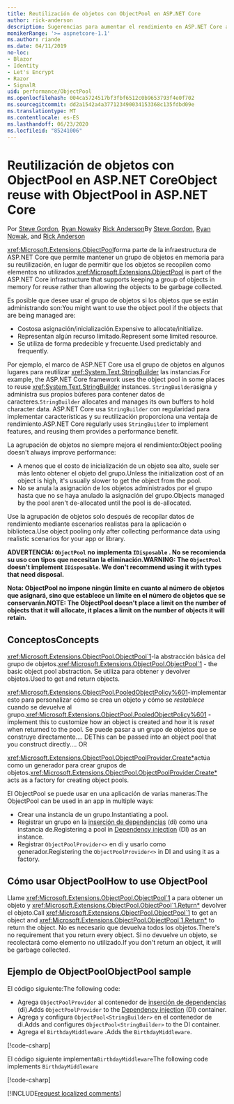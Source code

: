 ```yaml
---
title: Reutilización de objetos con ObjectPool en ASP.NET Core
author: rick-anderson
description: Sugerencias para aumentar el rendimiento en ASP.NET Core aplicaciones mediante ObjectPool.
monikerRange: '>= aspnetcore-1.1'
ms.author: riande
ms.date: 04/11/2019
no-loc:
- Blazor
- Identity
- Let's Encrypt
- Razor
- SignalR
uid: performance/ObjectPool
ms.openlocfilehash: 004ca5724517bf3fbf6512c0b9653793f4e0f702
ms.sourcegitcommit: dd2a1542a4a377123490034153368c135fdbd09e
ms.translationtype: MT
ms.contentlocale: es-ES
ms.lasthandoff: 06/23/2020
ms.locfileid: "85241006"
---
```

# <a name="object-reuse-with-objectpool-in-aspnet-core"></a><span data-ttu-id="5e285-103">Reutilización de objetos con ObjectPool en ASP.NET Core</span><span class="sxs-lookup"><span data-stu-id="5e285-103">Object reuse with ObjectPool in ASP.NET Core</span></span>

<span data-ttu-id="5e285-104">Por [Steve Gordon](https://twitter.com/stevejgordon), [Ryan Nowak](https://github.com/rynowak)y [Rick Anderson](https://twitter.com/RickAndMSFT)</span><span class="sxs-lookup"><span data-stu-id="5e285-104">By [Steve Gordon](https://twitter.com/stevejgordon), [Ryan Nowak](https://github.com/rynowak), and [Rick Anderson](https://twitter.com/RickAndMSFT)</span></span>

<span data-ttu-id="5e285-105"><xref:Microsoft.Extensions.ObjectPool>forma parte de la infraestructura de ASP.NET Core que permite mantener un grupo de objetos en memoria para su reutilización, en lugar de permitir que los objetos se recopilen como elementos no utilizados.</span><span class="sxs-lookup"><span data-stu-id="5e285-105"><xref:Microsoft.Extensions.ObjectPool> is part of the ASP.NET Core infrastructure that supports keeping a group of objects in memory for reuse rather than allowing the objects to be garbage collected.</span></span>

<span data-ttu-id="5e285-106">Es posible que desee usar el grupo de objetos si los objetos que se están administrando son:</span><span class="sxs-lookup"><span data-stu-id="5e285-106">You might want to use the object pool if the objects that are being managed are:</span></span>

- <span data-ttu-id="5e285-107">Costosa asignación/inicialización.</span><span class="sxs-lookup"><span data-stu-id="5e285-107">Expensive to allocate/initialize.</span></span>
- <span data-ttu-id="5e285-108">Representan algún recurso limitado.</span><span class="sxs-lookup"><span data-stu-id="5e285-108">Represent some limited resource.</span></span>
- <span data-ttu-id="5e285-109">Se utiliza de forma predecible y frecuente.</span><span class="sxs-lookup"><span data-stu-id="5e285-109">Used predictably and frequently.</span></span>

<span data-ttu-id="5e285-110">Por ejemplo, el marco de ASP.NET Core usa el grupo de objetos en algunos lugares para reutilizar <xref:System.Text.StringBuilder> las instancias.</span><span class="sxs-lookup"><span data-stu-id="5e285-110">For example, the ASP.NET Core framework uses the object pool in some places to reuse <xref:System.Text.StringBuilder> instances.</span></span> <span data-ttu-id="5e285-111">`StringBuilder`asigna y administra sus propios búferes para contener datos de caracteres.</span><span class="sxs-lookup"><span data-stu-id="5e285-111">`StringBuilder` allocates and manages its own buffers to hold character data.</span></span> <span data-ttu-id="5e285-112">ASP.NET Core usa `StringBuilder` con regularidad para implementar características y su reutilización proporciona una ventaja de rendimiento.</span><span class="sxs-lookup"><span data-stu-id="5e285-112">ASP.NET Core regularly uses `StringBuilder` to implement features, and reusing them provides a performance benefit.</span></span>

<span data-ttu-id="5e285-113">La agrupación de objetos no siempre mejora el rendimiento:</span><span class="sxs-lookup"><span data-stu-id="5e285-113">Object pooling doesn't always improve performance:</span></span>

- <span data-ttu-id="5e285-114">A menos que el costo de inicialización de un objeto sea alto, suele ser más lento obtener el objeto del grupo.</span><span class="sxs-lookup"><span data-stu-id="5e285-114">Unless the initialization cost of an object is high, it's usually slower to get the object from the pool.</span></span>
- <span data-ttu-id="5e285-115">No se anula la asignación de los objetos administrados por el grupo hasta que no se haya anulado la asignación del grupo.</span><span class="sxs-lookup"><span data-stu-id="5e285-115">Objects managed by the pool aren't de-allocated until the pool is de-allocated.</span></span>

<span data-ttu-id="5e285-116">Use la agrupación de objetos solo después de recopilar datos de rendimiento mediante escenarios realistas para la aplicación o biblioteca.</span><span class="sxs-lookup"><span data-stu-id="5e285-116">Use object pooling only after collecting performance data using realistic scenarios for your app or library.</span></span>

<span data-ttu-id="5e285-117">**ADVERTENCIA: `ObjectPool` no implementa `IDisposable` . No se recomienda su uso con tipos que necesitan la eliminación.**</span><span class="sxs-lookup"><span data-stu-id="5e285-117">**WARNING: The `ObjectPool` doesn't implement `IDisposable`. We don't recommend using it with types that need disposal.**</span></span>

<span data-ttu-id="5e285-118">**Nota: ObjectPool no impone ningún límite en cuanto al número de objetos que asignará, sino que establece un límite en el número de objetos que se conservarán.**</span><span class="sxs-lookup"><span data-stu-id="5e285-118">**NOTE: The ObjectPool doesn't place a limit on the number of objects that it will allocate, it places a limit on the number of objects it will retain.**</span></span>

## <a name="concepts"></a><span data-ttu-id="5e285-119">Conceptos</span><span class="sxs-lookup"><span data-stu-id="5e285-119">Concepts</span></span>

<span data-ttu-id="5e285-120"><xref:Microsoft.Extensions.ObjectPool.ObjectPool`1>-la abstracción básica del grupo de objetos.</span><span class="sxs-lookup"><span data-stu-id="5e285-120"><xref:Microsoft.Extensions.ObjectPool.ObjectPool`1> - the basic object pool abstraction.</span></span> <span data-ttu-id="5e285-121">Se utiliza para obtener y devolver objetos.</span><span class="sxs-lookup"><span data-stu-id="5e285-121">Used to get and return objects.</span></span>

<span data-ttu-id="5e285-122"><xref:Microsoft.Extensions.ObjectPool.PooledObjectPolicy%601>-implementar esto para personalizar cómo se crea un objeto y cómo se *restablece* cuando se devuelve al grupo.</span><span class="sxs-lookup"><span data-stu-id="5e285-122"><xref:Microsoft.Extensions.ObjectPool.PooledObjectPolicy%601> - implement this to customize how an object is created and how it is *reset* when returned to the pool.</span></span> <span data-ttu-id="5e285-123">Se puede pasar a un grupo de objetos que se construye directamente.... DE</span><span class="sxs-lookup"><span data-stu-id="5e285-123">This can be passed into an object pool that you construct directly.... OR</span></span>

<span data-ttu-id="5e285-124"><xref:Microsoft.Extensions.ObjectPool.ObjectPoolProvider.Create*>actúa como un generador para crear grupos de objetos.</span><span class="sxs-lookup"><span data-stu-id="5e285-124"><xref:Microsoft.Extensions.ObjectPool.ObjectPoolProvider.Create*> acts as a factory for creating object pools.</span></span>
<!-- REview, there is no ObjectPoolProvider<T> -->

<span data-ttu-id="5e285-125">El ObjectPool se puede usar en una aplicación de varias maneras:</span><span class="sxs-lookup"><span data-stu-id="5e285-125">The ObjectPool can be used in an app in multiple ways:</span></span>

* <span data-ttu-id="5e285-126">Crear una instancia de un grupo.</span><span class="sxs-lookup"><span data-stu-id="5e285-126">Instantiating a pool.</span></span>
* <span data-ttu-id="5e285-127">Registrar un grupo en la [inserción de dependencias](xref:fundamentals/dependency-injection) (di) como una instancia de.</span><span class="sxs-lookup"><span data-stu-id="5e285-127">Registering a pool in [Dependency injection](xref:fundamentals/dependency-injection) (DI) as an instance.</span></span>
* <span data-ttu-id="5e285-128">Registrar `ObjectPoolProvider<>` en di y usarlo como generador.</span><span class="sxs-lookup"><span data-stu-id="5e285-128">Registering the `ObjectPoolProvider<>` in DI and using it as a factory.</span></span>

## <a name="how-to-use-objectpool"></a><span data-ttu-id="5e285-129">Cómo usar ObjectPool</span><span class="sxs-lookup"><span data-stu-id="5e285-129">How to use ObjectPool</span></span>

<span data-ttu-id="5e285-130">Llame <xref:Microsoft.Extensions.ObjectPool.ObjectPool`1> a para obtener un objeto y <xref:Microsoft.Extensions.ObjectPool.ObjectPool`1.Return*> devolver el objeto.</span><span class="sxs-lookup"><span data-stu-id="5e285-130">Call <xref:Microsoft.Extensions.ObjectPool.ObjectPool`1> to get an object and <xref:Microsoft.Extensions.ObjectPool.ObjectPool`1.Return*> to return the object.</span></span>  <span data-ttu-id="5e285-131">No es necesario que devuelva todos los objetos.</span><span class="sxs-lookup"><span data-stu-id="5e285-131">There's no requirement that you return every object.</span></span> <span data-ttu-id="5e285-132">Si no devuelve un objeto, se recolectará como elemento no utilizado.</span><span class="sxs-lookup"><span data-stu-id="5e285-132">If you don't return an object, it will be garbage collected.</span></span>

## <a name="objectpool-sample"></a><span data-ttu-id="5e285-133">Ejemplo de ObjectPool</span><span class="sxs-lookup"><span data-stu-id="5e285-133">ObjectPool sample</span></span>

<span data-ttu-id="5e285-134">El código siguiente:</span><span class="sxs-lookup"><span data-stu-id="5e285-134">The following code:</span></span>

* <span data-ttu-id="5e285-135">Agrega `ObjectPoolProvider` al contenedor de [inserción de dependencias](xref:fundamentals/dependency-injection) (di).</span><span class="sxs-lookup"><span data-stu-id="5e285-135">Adds `ObjectPoolProvider` to the [Dependency injection](xref:fundamentals/dependency-injection) (DI) container.</span></span>
* <span data-ttu-id="5e285-136">Agrega y configura `ObjectPool<StringBuilder>` en el contenedor de di.</span><span class="sxs-lookup"><span data-stu-id="5e285-136">Adds and configures `ObjectPool<StringBuilder>` to the DI container.</span></span>
* <span data-ttu-id="5e285-137">Agrega el `BirthdayMiddleware` .</span><span class="sxs-lookup"><span data-stu-id="5e285-137">Adds the `BirthdayMiddleware`.</span></span>

[!code-csharp[](ObjectPool/ObjectPoolSample/Startup.cs?name=snippet)]

<span data-ttu-id="5e285-138">El código siguiente implementa`BirthdayMiddleware`</span><span class="sxs-lookup"><span data-stu-id="5e285-138">The following code implements `BirthdayMiddleware`</span></span>

[!code-csharp[](ObjectPool/ObjectPoolSample/BirthdayMiddleware.cs?name=snippet)]

[!INCLUDE[request localized comments](~/includes/code-comments-loc.md)]
